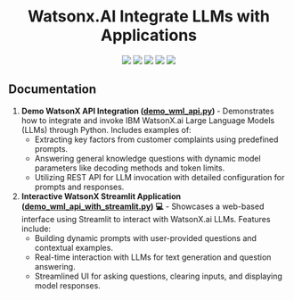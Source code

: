 <h1 align="center"> Watsonx.AI Integrate LLMs with Applications </h1>


<div align="center">
  <img src="https://img.shields.io/badge/python-3670A0?style=for-the-badge&logo=python&logoColor=ffdd54">
  <img src="https://img.shields.io/badge/Jupyter-%23FA0F00.svg?style=for-the-badge&logo=jupyter&logoColor=white">
  <img src="https://img.shields.io/badge/Streamlit-%23FF4B4B?style=for-the-badge&logo=streamlit&logoColor=white">
  <img src="https://img.shields.io/badge/IBM%20Watson-%236EE8A6?style=for-the-badge&logo=ibm&logoColor=white">
  <img src="https://img.shields.io/badge/dotenv-%2300C7B7?style=for-the-badge&logo=dotenv&logoColor=white">
</div>

<h2>Documentation</h2>
<ol>
  <li>
    <strong>Demo WatsonX API Integration (<a href="https://github.com/AryaPratamaPutra-10/LLM/blob/main/LLM/demo_wml_api.py">demo_wml_api.py</a>) </strong> - 
    Demonstrates how to integrate and invoke IBM WatsonX.ai Large Language Models (LLMs) through Python. Includes examples of:
    <ul>
      <li>Extracting key factors from customer complaints using predefined prompts.</li>
      <li>Answering general knowledge questions with dynamic model parameters like decoding methods and token limits.</li>
      <li>Utilizing REST API for LLM invocation with detailed configuration for prompts and responses.</li>
    </ul>
  </li>
  <li>
    <strong>Interactive WatsonX Streamlit Application (<a href="https://github.com/AryaPratamaPutra-10/LLM/blob/main/LLM/demo_wml_api_with_streamlit.py">demo_wml_api_with_streamlit.py</a>) 💻</strong> - 
    Showcases a web-based interface using Streamlit to interact with WatsonX.ai LLMs. Features include:
    <ul>
      <li>Building dynamic prompts with user-provided questions and contextual examples.</li>
      <li>Real-time interaction with LLMs for text generation and question answering.</li>
      <li>Streamlined UI for asking questions, clearing inputs, and displaying model responses.</li>
    </ul>
  </li>
</ol>

